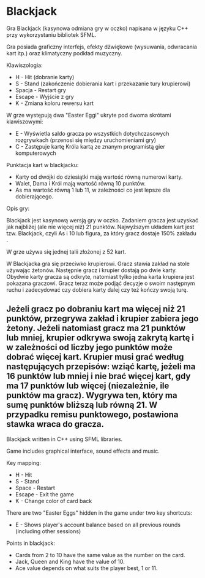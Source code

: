 # Blackjack

Gra Blackjack (kasynowa odmiana gry w oczko) napisana w języku C++ przy wykorzystaniu bibliotek SFML.

Gra posiada graficzny interfejs, efekty dżwiękowe (wysuwania, odwracania kart itp.) oraz klimatyczny podkład muzyczny.

Klawiszologia:
- H - Hit (dobranie karty)
- S - Stand (zakończenie dobierania kart i przekazanie tury krupierowi)
- Spacja - Restart gry
- Escape - Wyjście z gry
- K - Zmiana koloru rewersu kart

W grze występują dwa "Easter Eggi" ukryte pod dwoma skrótami klawiszowymi:
- E - Wyświetla saldo gracza po wszystkich dotychczasowych rozgrywkach (przenosi się między uruchomieniami gry)
- C - Zastępuje kartę Króla kartą ze znanym programistą gier komputerowych

Punktacja kart w blackjacku:
- Karty od dwójki do dziesiątki mają wartość równą numerowi karty.
- Walet, Dama i Król mają wartość równą 10 punktów.
- As ma wartość równą 1 lub 11, w zależności co jest lepsze dla dobierającego.

Opis gry:

Blackjack jest kasynową wersją gry w oczko. Zadaniem gracza jest uzyskać jak najbliżej (ale nie więcej niż) 21 punktów. Najwyższym układem kart jest tzw. Blackjack, czyli As i 10 lub figura, za który gracz dostaje 150% zakładu .

W grze używa się jednej talii złożonej z 52 kart.

W Blackjacka gra się przeciwko krupierowi. Gracz stawia zakład na stole używając żetonów. Następnie gracz i krupier dostają po dwie karty. Obydwie karty gracza są odkryte, natomiast tylko jedna karta krupiera jest pokazana graczowi. Gracz teraz może podjąć decyzje o swoim następnym ruchu i zadecydować czy dobiera karty dalej czy też kończy swoją turę.

Jeżeli gracz po dobraniu kart ma więcej niż 21 punktów, przegrywa zakład i krupier zabiera jego żetony. Jeżeli natomiast gracz ma 21 punktów lub mniej, krupier odkrywa swoją zakrytą kartę i w zależności od liczby jego punktów może dobrać więcej kart. Krupier musi grać według następujących przepisów: wziąć kartę, jeżeli ma 16 punktów lub mniej i nie brać więcej kart, gdy ma 17 punktów lub więcej (niezależnie, ile punktów ma gracz). Wygrywa ten, który ma sumę punktów bliższą lub równą 21. W przypadku remisu punktowego, postawiona stawka wraca do gracza.
-----------------------------------------------------------------------------------------------
Blackjack written in C++ using SFML libraries.

Game includes graphical interface, sound effects and music.

Key mapping:
- H - Hit
- S - Stand
- Space - Restart
- Escape - Exit the game
- K - Change color of card back

There are two "Easter Eggs" hidden in the game under two key shortcuts:
- E - Shows player's account balance based on all previous rounds (including other sessions)

Points in blackjack:
- Cards from 2 to 10 have the same value as the number on the card.
- Jack, Queen and King have the value of 10.
- Ace value depends on what suits the player best, 1 or 11.
